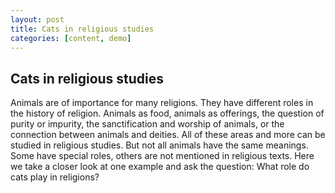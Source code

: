 ```yaml
---
layout: post
title: Cats in religious studies
categories: [content, demo]
---
```


## Cats in religious studies 

Animals are of importance for many religions. They have different roles in the history of religion. Animals as food, animals as offerings, the question of purity or impurity, the sanctification and worship of animals, or the connection between animals and deities. All of these areas and more can be studied in religious studies. But not all animals have the same meanings. Some have special roles, others are not mentioned in religious texts. Here we take a closer look at one example and ask the question: What role do cats play in religions? 
<!--more--

Cats in different religions.... bla bla bla 
## Another great heading (h2)
Lorem ipsum dolor sit amet, consectetur adipiscing elit. Fusce bibendum neque eget nunc mattis eu sollicitudin enim tincidunt. Vestibulum lacus tortor, ultricies id dignissim ac, bibendum in velit.
### Some great subheading (h3)
Proin convallis mi ac felis pharetra aliquam. Curabitur dignissim accumsan rutrum. In arcu magna, aliquet vel pretium et, molestie et arcu. Mauris lobortis nulla et felis ullamcorper bibendum.
Phasellus et hendrerit mauris. Proin eget nibh a massa vestibulum pretium. Suspendisse eu nisl a ante aliquet bibendum quis a nunc.
### Some great subheading (h3)
Praesent varius interdum vehicula. Aenean risus libero, placerat at vestibulum eget, ultricies eu enim. Praesent nulla tortor, malesuada adipiscing adipiscing sollicitudin, adipiscing eget est.
> This quote will *change* your life. It will reveal the <i>secrets</i> of the universe, and all the wonders of humanity. Don't <em>misuse</em> it.
Lorem ipsum dolor sit amet, consectetur adipiscing elit. Fusce bibendum neque eget nunc mattis eu sollicitudin enim tincidunt.
### Some great subheading (h3)
